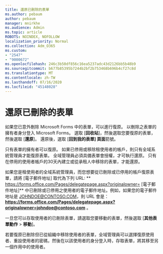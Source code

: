 ```yaml
---
title: 還原已刪除的表單
ms.author: pebaum
author: pebaum
manager: mnirkhe
ms.audience: Admin
ms.topic: article
ROBOTS: NOINDEX, NOFOLLOW
localization_priority: Normal
ms.collection: Adm_O365
ms.custom:
- "2547"
- "9000672"
ms.openlocfilehash: 246c3b50df856c16ea5237adc43d2126bb5b48b9
ms.sourcegitcommit: b677b85395b7244b2bf2b753468b696b4cf27c8d
ms.translationtype: MT
ms.contentlocale: zh-TW
ms.lasthandoff: 07/16/2020
ms.locfileid: "45148028"
---
```

# <a name="restore-a-deleted-form"></a>還原已刪除的表單

如果您已意外刪除 Microsoft Forms 中的表單，可以進行復原。 以刪除之表單的擁有者身分登入 Microsoft Forms。 選取 [**回收站**]，然後選取您要復原的表單，然後選取 [**還原**]。 還原後，選取 [**回到我的表單] 頁面**箭號。

只有表單的擁有者可以復原。 如果已停用或移除租使用者的帳戶，則只有全域系統管理員才能復原表單。 全域管理員必須具備表單會授權，才可執行還原。 只有在停用的使用者帳戶的30天內建立或從承租人中移除的表單，才能還原。

如果您是租使用者的全域系統管理員，而您想要從已刪除或已停用的帳戶復原表單，請將 [電子郵件地址] 取代為下列 URL: ** https://forms.office.com/Pages/delegatepage.aspx?originalowner= [電子郵件地址]** 中已刪除或已停用之使用者的電子郵件地址。例如，如果您的電子郵件地址是 JOHNDOE@CONTOSO.COM，則 URL 會是： **https://forms.office.com/Pages/delegatepage.aspx?originalowner=johndoe@contoso.com** 。 

一旦您可以存取使用者的已刪除表單，請選取您要移動的表單，然後選取 [**其他表單動作**  >  **移動**]。

若要復原已刪除但已從組織中移除使用者的表單，全域管理員可以選擇復原使用者、重設使用者的密碼，然後在以該使用者的身分登入時，存取表單，將其移至另一個作用中的使用者。 